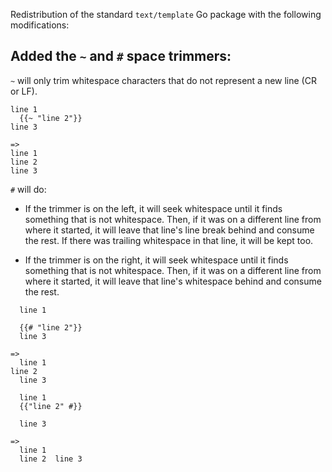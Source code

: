 Redistribution of the standard `text/template` Go package with the
following modifications:

## Added the `~` and `#` space trimmers:

`~` will only trim whitespace characters that do not represent a new
line (CR or LF).

```
line 1
  {{~ "line 2"}}
line 3

=>
line 1
line 2
line 3
```

`#` will do:

- If the trimmer is on the left, it will seek whitespace until it
finds something that is not whitespace. Then, if it was on a different
line from where it started, it will leave that line's line break
behind and consume the rest. If there was trailing whitespace in that
line, it will be kept too.

- If the trimmer is on the right, it will seek whitespace until it
finds something that is not whitespace. Then, if it was on a different
line from where it started, it will leave that line's whitespace behind
and consume the rest.

```
  line 1

  {{# "line 2"}}
  line 3

=>
  line 1
line 2
  line 3
```

```
  line 1
  {{"line 2" #}}

  line 3

=>
  line 1
  line 2  line 3
```
